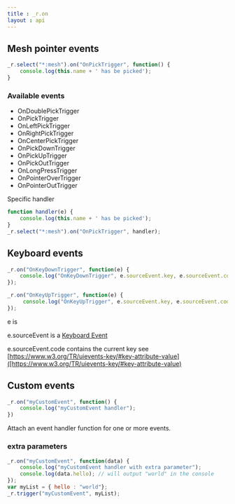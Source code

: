 ```yaml
---
title : _r.on 
layout : api
---
```


## Mesh pointer events

```js
_r.select("*:mesh").on("OnPickTrigger", function() {
    console.log(this.name + ' has be picked');
}
```

### Available events
* OnDoublePickTrigger
* OnPickTrigger
* OnLeftPickTrigger
* OnRightPickTrigger
* OnCenterPickTrigger
* OnPickDownTrigger
* OnPickUpTrigger
* OnPickOutTrigger
* OnLongPressTrigger
* OnPointerOverTrigger
* OnPointerOutTrigger

Specific handler

```js
function handler(e) {
    console.log(this.name + ' has be picked');
}
_r.select("*:mesh").on("OnPickTrigger", handler);
```

## Keyboard events

```js
_r.on("OnKeyDownTrigger", function(e) {
    console.log("OnKeyDownTrigger", e.sourceEvent.key, e.sourceEvent.code)
});

_r.on("OnKeyUpTrigger", function(e) {
     console.log("OnKeyUpTrigger", e.sourceEvent.key, e.sourceEvent.code)
});
```

e is 

e.sourceEvent is a [Keyboard Event](https://developer.mozilla.org/fr/docs/Web/API/KeyboardEvent)

e.sourceEvent.code contains the current key see [https://www.w3.org/TR/uievents-key/#key-attribute-value]([https://www.w3.org/TR/uievents-key/#key-attribute-value)

## Custom events

```js
_r.on("myCustomEvent", function() {
    console.log("myCustomEvent handler");
})
```
Attach an event handler function for one or more events.

### extra parameters

```js
_r.on("myCustomEvent", function(data) {
    console.log("myCustomEvent handler with extra parameter");
    console.log(data.hello); // will output "world" in the console
});
var myList = { hello : "world"};
_r.trigger("myCustomEvent", myList);
```